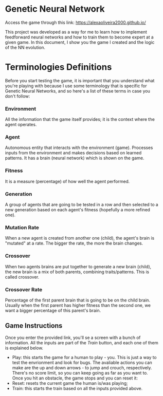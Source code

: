 # Genetic Neural Network
Access the game through this link: https://alexaoliveira2000.github.io/

This project was developed as a way for me to learn how to implement feedforward neural networks and how to train them to become expert at a given game. In this document, I show you the game I created and the logic of the NN evolution.

# Terminologies Definitions
Before you start testing the game, it is important that you understand what you're playing with because I use some terminology that is specific for Genetic Neural Networks, and so here's a list of these terms in case you don't follow:

### Environment
All the information that the game itself provides; it is the context where the agent operates.

### Agent
Autonomous entity that interacts with the environment (game). Processes inputs from the environment and makes decisions based on learned patterns. It has a brain  (neural network) which is shown on the game. 

### Fitness
It is a measure (percentage) of how well the agent performed.

### Generation
A group of agents that are going to be tested in a row and then selected to a new generation based on each agent's fitness (hopefully a more refined one).

### Mutation Rate
When a new agent is created from another one (child), the agent's brain is "mutated" at a rate. The bigger the rate, the more the brain changes.

### Crossover
When two agents brains are put together to generate a new brain (child), the new brain is a mix of both parents, combining traits/patterns. This is called crossover.

### Crossover Rate
Percentage of the first parent brain that is going to be on the child brain. Usually when the first parent has higher fitness than the second one, we want a bigger percentage of this parent's brain.

## Game Instructions
Once you enter the provided link, you'll se a screen with a bunch of information. All the inputs are part of the *Train* button, and each one of them is explained below.
- Play: this starts the game for a human to play - you. This is just a way to test the envrionment and look for bugs. The avaliable actions you can make are the up and down arrows - to jump and crouch, respectively. There's no score limit, so you can keep going as far as you want to. Once you hit an obstacle, the game stops and you can reset it:
- Reset: resets the current game the human is/was playing;
- Train: this starts the train based on all the inputs provided above.
